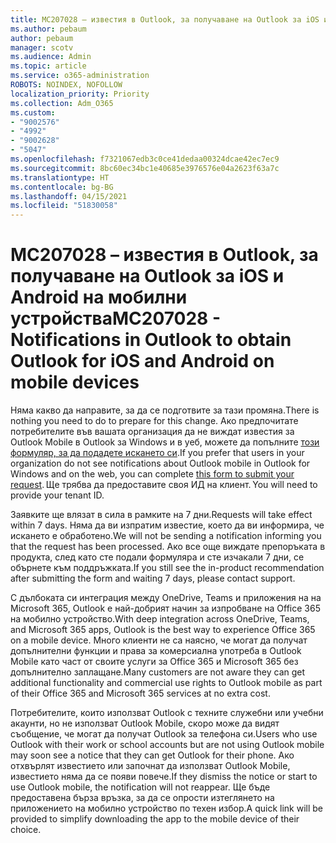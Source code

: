 ```yaml
---
title: MC207028 – известия в Outlook, за получаване на Outlook за iOS и Android на мобилни устройства
ms.author: pebaum
author: pebaum
manager: scotv
ms.audience: Admin
ms.topic: article
ms.service: o365-administration
ROBOTS: NOINDEX, NOFOLLOW
localization_priority: Priority
ms.collection: Adm_O365
ms.custom:
- "9002576"
- "4992"
- "9002628"
- "5047"
ms.openlocfilehash: f7321067edb3c0ce41dedaa00324dcae42ec7ec9
ms.sourcegitcommit: 8bc60ec34bc1e40685e3976576e04a2623f63a7c
ms.translationtype: HT
ms.contentlocale: bg-BG
ms.lasthandoff: 04/15/2021
ms.locfileid: "51830058"
---
```

# <a name="mc207028---notifications-in-outlook-to-obtain-outlook-for-ios-and-android-on-mobile-devices"></a><span data-ttu-id="80a53-102">MC207028 – известия в Outlook, за получаване на Outlook за iOS и Android на мобилни устройства</span><span class="sxs-lookup"><span data-stu-id="80a53-102">MC207028 - Notifications in Outlook to obtain Outlook for iOS and Android on mobile devices</span></span>

<span data-ttu-id="80a53-103">Няма какво да направите, за да се подготвите за тази промяна.</span><span class="sxs-lookup"><span data-stu-id="80a53-103">There is nothing you need to do to prepare for this change.</span></span> <span data-ttu-id="80a53-104">Ако предпочитате потребителите във вашата организация да не виждат известия за Outlook Mobile в Outlook за Windows и в уеб, можете да попълните [този формуляр, за да подадете искането си](https://aka.ms/MC207028).</span><span class="sxs-lookup"><span data-stu-id="80a53-104">If you prefer that users in your organization do not see notifications about Outlook mobile in Outlook for Windows and on the web, you can complete [this form to submit your request](https://aka.ms/MC207028).</span></span><span data-ttu-id="80a53-105"> Ще трябва да предоставите своя ИД на клиент.</span><span class="sxs-lookup"><span data-stu-id="80a53-105"> You will need to provide your tenant ID.</span></span> 

<span data-ttu-id="80a53-106">Заявките ще влязат в сила в рамките на 7 дни.</span><span class="sxs-lookup"><span data-stu-id="80a53-106">Requests will take effect within 7 days.</span></span> <span data-ttu-id="80a53-107">Няма да ви изпратим известие, което да ви информира, че искането е обработено.</span><span class="sxs-lookup"><span data-stu-id="80a53-107">We will not be sending a notification informing you that the request has been processed.</span></span> <span data-ttu-id="80a53-108">Ако все още виждате препоръката в продукта, след като сте подали формуляра и сте изчакали 7 дни, се обърнете към поддръжката.</span><span class="sxs-lookup"><span data-stu-id="80a53-108">If you still see the in-product recommendation after submitting the form and waiting 7 days, please contact support.</span></span>

<span data-ttu-id="80a53-109">С дълбоката си интеграция между OneDrive, Teams и приложения на на Microsoft 365, Outlook е най-добрият начин за изпробване на Office 365 на мобилно устройство.</span><span class="sxs-lookup"><span data-stu-id="80a53-109">With deep integration across OneDrive, Teams, and Microsoft 365 apps, Outlook is the best way to experience Office 365 on a mobile device.</span></span> <span data-ttu-id="80a53-110">Много клиенти не са наясно, че могат да получат допълнителни функции и права за комерсиална употреба в Outlook Mobile като част от своите услуги за Office 365 и Microsoft 365 без допълнително заплащане.</span><span class="sxs-lookup"><span data-stu-id="80a53-110">Many customers are not aware they can get additional functionality and commercial use rights to Outlook mobile as part of their Office 365 and Microsoft 365 services at no extra cost.</span></span>

<span data-ttu-id="80a53-111">Потребителите, които използват Outlook с техните служебни или учебни акаунти, но не използват Outlook Mobile, скоро може да видят съобщение, че могат да получат Outlook за телефона си.</span><span class="sxs-lookup"><span data-stu-id="80a53-111">Users who use Outlook with their work or school accounts but are not using Outlook mobile may soon see a notice that they can get Outlook for their phone.</span></span> <span data-ttu-id="80a53-112">Ако отхвърлят известието или започнат да използват Outlook Mobile, известието няма да се появи повече.</span><span class="sxs-lookup"><span data-stu-id="80a53-112">If they dismiss the notice or start to use Outlook mobile, the notification will not reappear.</span></span> <span data-ttu-id="80a53-113">Ще бъде предоставена бърза връзка, за да се опрости изтеглянето на приложението на мобилно устройство по техен избор.</span><span class="sxs-lookup"><span data-stu-id="80a53-113">A quick link will be provided to simplify downloading the app to the mobile device of their choice.</span></span>
